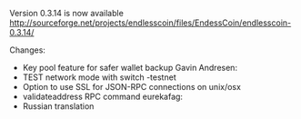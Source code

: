 Version 0.3.14 is now available
http://sourceforge.net/projects/endlesscoin/files/EndessCoin/endlesscoin-0.3.14/

Changes:
* Key pool feature for safer wallet backup
Gavin Andresen:
* TEST network mode with switch -testnet
* Option to use SSL for JSON-RPC connections on unix/osx
* validateaddress RPC command
eurekafag:
* Russian translation
